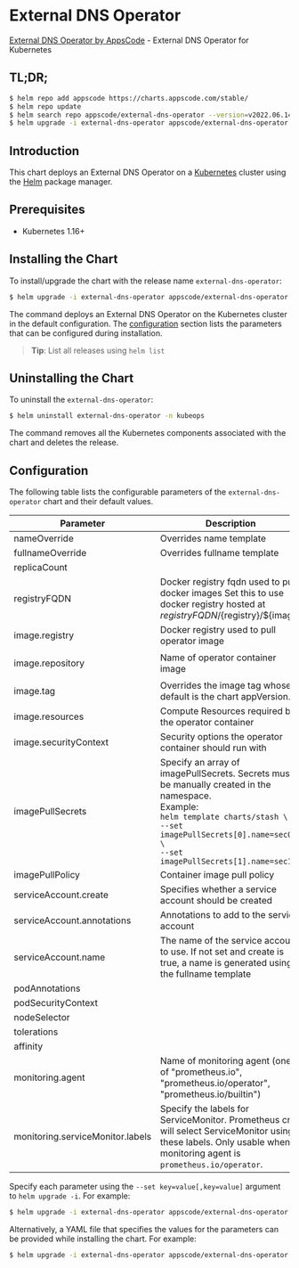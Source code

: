 # External DNS Operator

[External DNS Operator by AppsCode](https://github.com/kubeops/external-dns-operator) - External DNS Operator for Kubernetes

## TL;DR;

```bash
$ helm repo add appscode https://charts.appscode.com/stable/
$ helm repo update
$ helm search repo appscode/external-dns-operator --version=v2022.06.14
$ helm upgrade -i external-dns-operator appscode/external-dns-operator -n kubeops --create-namespace --version=v2022.06.14
```

## Introduction

This chart deploys an External DNS Operator on a [Kubernetes](http://kubernetes.io) cluster using the [Helm](https://helm.sh) package manager.

## Prerequisites

- Kubernetes 1.16+

## Installing the Chart

To install/upgrade the chart with the release name `external-dns-operator`:

```bash
$ helm upgrade -i external-dns-operator appscode/external-dns-operator -n kubeops --create-namespace --version=v2022.06.14
```

The command deploys an External DNS Operator on the Kubernetes cluster in the default configuration. The [configuration](#configuration) section lists the parameters that can be configured during installation.

> **Tip**: List all releases using `helm list`

## Uninstalling the Chart

To uninstall the `external-dns-operator`:

```bash
$ helm uninstall external-dns-operator -n kubeops
```

The command removes all the Kubernetes components associated with the chart and deletes the release.

## Configuration

The following table lists the configurable parameters of the `external-dns-operator` chart and their default values.

|            Parameter             |                                                                                                            Description                                                                                                             |              Default               |
|----------------------------------|------------------------------------------------------------------------------------------------------------------------------------------------------------------------------------------------------------------------------------|------------------------------------|
| nameOverride                     | Overrides name template                                                                                                                                                                                                            | <code>""</code>                    |
| fullnameOverride                 | Overrides fullname template                                                                                                                                                                                                        | <code>""</code>                    |
| replicaCount                     |                                                                                                                                                                                                                                    | <code>1</code>                     |
| registryFQDN                     | Docker registry fqdn used to pull docker images Set this to use docker registry hosted at ${registryFQDN}/${registry}/${image}                                                                                                     | <code>ghcr.io</code>               |
| image.registry                   | Docker registry used to pull operator image                                                                                                                                                                                        | <code>appscode</code>              |
| image.repository                 | Name of operator container image                                                                                                                                                                                                   | <code>external-dns-operator</code> |
| image.tag                        | Overrides the image tag whose default is the chart appVersion.                                                                                                                                                                     | <code>""</code>                    |
| image.resources                  | Compute Resources required by the operator container                                                                                                                                                                               | <code>{}</code>                    |
| image.securityContext            | Security options the operator container should run with                                                                                                                                                                            | <code>{}</code>                    |
| imagePullSecrets                 | Specify an array of imagePullSecrets. Secrets must be manually created in the namespace. <br> Example: <br> `helm template charts/stash \` <br> `--set imagePullSecrets[0].name=sec0 \` <br> `--set imagePullSecrets[1].name=sec1` | <code>[]</code>                    |
| imagePullPolicy                  | Container image pull policy                                                                                                                                                                                                        | <code>Always</code>                |
| serviceAccount.create            | Specifies whether a service account should be created                                                                                                                                                                              | <code>true</code>                  |
| serviceAccount.annotations       | Annotations to add to the service account                                                                                                                                                                                          | <code>{}</code>                    |
| serviceAccount.name              | The name of the service account to use. If not set and create is true, a name is generated using the fullname template                                                                                                             | <code>""</code>                    |
| podAnnotations                   |                                                                                                                                                                                                                                    | <code>{}</code>                    |
| podSecurityContext               |                                                                                                                                                                                                                                    | <code>{}</code>                    |
| nodeSelector                     |                                                                                                                                                                                                                                    | <code>{}</code>                    |
| tolerations                      |                                                                                                                                                                                                                                    | <code>[]</code>                    |
| affinity                         |                                                                                                                                                                                                                                    | <code>{}</code>                    |
| monitoring.agent                 | Name of monitoring agent (one of "prometheus.io", "prometheus.io/operator", "prometheus.io/builtin")                                                                                                                               | <code>""</code>                    |
| monitoring.serviceMonitor.labels | Specify the labels for ServiceMonitor. Prometheus crd will select ServiceMonitor using these labels. Only usable when monitoring agent is `prometheus.io/operator`.                                                                | <code>{}</code>                    |


Specify each parameter using the `--set key=value[,key=value]` argument to `helm upgrade -i`. For example:

```bash
$ helm upgrade -i external-dns-operator appscode/external-dns-operator -n kubeops --create-namespace --version=v2022.06.14 --set replicaCount=1
```

Alternatively, a YAML file that specifies the values for the parameters can be provided while
installing the chart. For example:

```bash
$ helm upgrade -i external-dns-operator appscode/external-dns-operator -n kubeops --create-namespace --version=v2022.06.14 --values values.yaml
```
